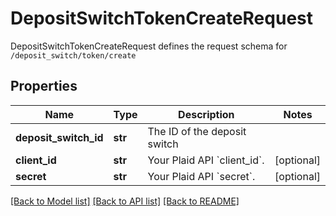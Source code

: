 # DepositSwitchTokenCreateRequest

DepositSwitchTokenCreateRequest defines the request schema for `/deposit_switch/token/create`
## Properties
Name | Type | Description | Notes
------------ | ------------- | ------------- | -------------
**deposit_switch_id** | **str** | The ID of the deposit switch | 
**client_id** | **str** | Your Plaid API &#x60;client_id&#x60;. | [optional] 
**secret** | **str** | Your Plaid API &#x60;secret&#x60;. | [optional] 

[[Back to Model list]](../README.md#documentation-for-models) [[Back to API list]](../README.md#documentation-for-api-endpoints) [[Back to README]](../README.md)


